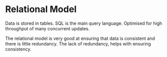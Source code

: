 # Relational Model

Data is stored in tables. SQL is the main query language. Optimised for high throughput of many concurrent updates.

The relational model is very good at ensuring that data is consistent and there is little redundancy. The lack of redundancy, helps with ensuring consistency.